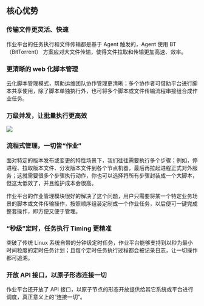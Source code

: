 ## 核心优势

### 传输文件更灵活、快速

作业平台的任务执行和文件传输都是基于 Agent 触发的，Agent 使用 BT（BitTorrent） 方案应对大文件传输，使得文件拉取和传输更加高速、效率。

### 更清晰的 web 化脚本管理

云化脚本管理模式，帮助运维团队协作管理更清晰；多个协作者可借助平台进行脚本共享使用，除了脚本单独执行外，也可将多个脚本或文件传输流程串接组合成作业任务。

### 万级并发，让批量执行更高效

![](/assets/14956348984203.gif)

### 流程式管理，一切皆“作业”

面对特定的版本发布或变更的特性场景下，我们往往需要执行多个步骤；例如，停进程、拉取版本文件、分发版本文件到各个节点机器，最后再拉起进程正式对外服务；这就需要很多个步骤执行动作，你也可以选择将所有步骤封装成一个大脚本，但这太低效了，并且维护成本会很高。

作业平台的作业管理模块很好的解决了这个问题，用户只需要将某一个特定业务场景的脚本或文件传输操作，按照顺序组装定制成一个作业任务，以后便可一键完成整套操作，即方便又便于管理。

### “秒级”定时，任务执行 Timing 更精准

突破了传统 Linux 系统自带的分钟级定时任务，作业平台能够支持到以秒为最小时间粒度的定时任务计划；且每个定时任务执行过程都会被记录日志，让一切操作都可追溯。

### 开放 API 接口，以原子形态连接一切

作业平台还开放了 API 接口，以原子节点的形态开放提供给其它系统或平台进行调度，真正意义上的“连接一切”。
